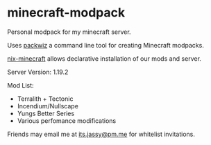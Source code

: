 # minecraft-modpack

Personal modpack for my minecraft server.

Uses [packwiz](https://packwiz.infra.link/) a command line tool for creating Minecraft modpacks.

[nix-minecraft](https://github.com/Infinidoge/nix-minecraft) allows declarative installation of our mods and server.

Server Version: 1.19.2

Mod List:
- Terralith + Tectonic
- Incendium/Nullscape
- Yungs Better Series
- Various perfomance modifications

Friends may email me at its.jassy@pm.me for whitelist invitations.

